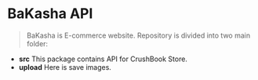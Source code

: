 # BaKasha API

> BaKasha is E-commerce website. Repository is divided into two main folder:

- **src** This package contains API for CrushBook Store.
- **upload** Here is save images.
